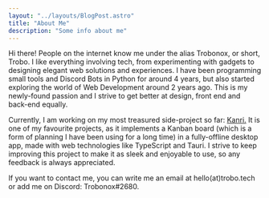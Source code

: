 ```yaml
---
layout: "../layouts/BlogPost.astro"
title: "About Me"
description: "Some info about me"
---
```


Hi there! People on the internet know me under the alias Trobonox, or short, Trobo. I like everything involving tech, from experimenting with gadgets to designing elegant web solutions and experiences.
I have been programming small tools and Discord Bots in Python for around 4 years, but also started exploring the world of Web Development around 2 years ago. This is my newly-found passion and I strive to get better at design, front
end and back-end equally.

Currently, I am working on my most treasured side-project so far: [Kanri.](https://kanbanri.app) It is one of my favourite projects, as it implements a Kanban board (which is a form of planning I have been using for a long time) in a fully-offline desktop app, made with web technologies like TypeScript and Tauri. I strive to keep improving this project to make it as sleek and enjoyable to use, so any feedback is always appreciated.

If you want to contact me, you can write me an email at hello(at)trobo.tech or add me on Discord: Trobonox#2680.